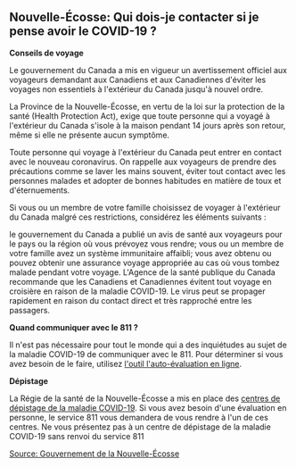 ## Nouvelle-Écosse: Qui dois-je contacter si je pense avoir le COVID-19 ?

**Conseils de voyage**

Le gouvernement du Canada a mis en vigueur un avertissement officiel aux voyageurs demandant aux Canadiens et aux Canadiennes d'éviter les voyages non essentiels à l'extérieur du Canada jusqu'à nouvel ordre.

La Province de la Nouvelle-Écosse, en vertu de la loi sur la protection de la santé (Health Protection Act), exige que toute personne qui a voyagé à l'extérieur du Canada s'isole à la maison pendant 14 jours après son retour, même si elle ne présente aucun symptôme.

Toute personne qui voyage à l'extérieur du Canada peut entrer en contact avec le nouveau coronavirus. On rappelle aux voyageurs de prendre des précautions comme se laver les mains souvent, éviter tout contact avec les personnes malades et adopter de bonnes habitudes en matière de toux et d'éternuements.

Si vous ou un membre de votre famille choisissez de voyager à l'extérieur du Canada malgré ces restrictions, considérez les éléments suivants :

le gouvernement du Canada a publié un avis de santé aux voyageurs pour le pays ou la région où vous prévoyez vous rendre;
vous ou un membre de votre famille avez un système immunitaire affaibli;
vous avez obtenu ou pouvez obtenir une assurance voyage appropriée au cas où vous tombez malade pendant votre voyage.
L'Agence de la santé publique du Canada recommande que les Canadiens et Canadiennes évitent tout voyage en croisière en raison de la maladie COVID-19. Le virus peut se propager rapidement en raison du contact direct et très rapproché entre les passagers.

**Quand communiquer avec le 811 ?**

Il n'est pas nécessaire pour tout le monde qui a des inquiétudes au sujet de la maladie COVID-19 de communiquer avec le 811. Pour déterminer si vous avez besoin de le faire, utilisez [l'outil l'auto-évaluation en ligne](https://when-to-call-about-covid19.novascotia.ca/en).

**Dépistage**

La Régie de la santé de la Nouvelle-Écosse a mis en place des [centres de dépistage de la maladie COVID-19](http://www.nshealth.ca/coronavirus/fr). Si vous avez besoin d'une évaluation en personne, le service 811 vous demandera de vous rendre à l'un de ces centres. Ne vous présentez pas à un centre de dépistage de la maladie COVID-19 sans renvoi du service 811

[Source: Gouvernement de la Nouvelle-Écosse](https://novascotia.ca/coronavirus/fr/)
